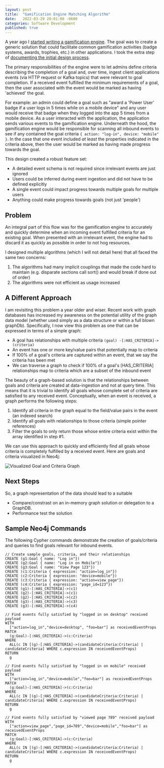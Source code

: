 ```yaml
---
layout: post
title:  "Gamification Engine Matching Algorithm"
date:   2022-03-29 20:01:00 -0600
categories: Software Development
published: true
---
```


A year ago I [started writing a gamification engine](https://github.com/jasonzissman/gamification-engine). The goal was to create a generic solution that could facilitate common gamification activities (badge systems, awards, trophies, etc.) in other applications. I took the extra step of [documenting the initial design process](https://jasonzissman.medium.com/designing-a-scalable-gamification-system-part-1-183b12de59f7).

The primary responsibilities of the engine were to let admins define criteria describing the completion of a goal and, over time, ingest client applications events (via HTTP request or Kafka topics) that were relevant to goal completion. If a received event fulfilled the minimum requirements of a goal, then the user associated with the event would be marked as having 'achieved' the goal.

For example: an admin could define a goal such as "award a 'Power User' badge if a user logs in 5 times while on a mobile device" and any user would receive that badge when they logged into the app 5 times from a mobile device. As a user interacted with the application, the application sends various events to the gamification engine.  Underneath the hood, the gamification engine would be responsible for scanning all inbound events to see if any contained the goal criteria `{ action: "log-in", device: "mobile" }`. In the case that one event included *at least* the properties indicated in the criteria above, then the user would be marked as having made progress towards the goal.

This design created a robust feature set:
- A detailed event schema is not required since irrelevant events are just ignored
- Users could be inferred during event ingestion and did not have to be defined explicitly
- A single event could impact progress towards multiple goals for multiple users
- Anything could make progress towards goals (not just 'people')

## Problem

An integral part of this flow was for the gamification engine to accurately and quickly determine when an incoming event fulfilled criteria for an existing goal. When presented with an irrelevant event, the engine had to discard it as quickly as possible in order to not hog resources. 

I designed multiple algorithms (which I will not detail here) that all faced the same two concerns:

1. The algorithms had many implicit couplings that made the code hard to maintain (e.g. disparate sections call sort() and would break if done out of order)
2. The algorithms were not efficient as usage increased

## A Different Approach

I am revisiting this problem a year older and wiser. Recent work with graph databases has increased my awareness on the potential utility of the graph data model (whether used simply as a data structure or within a full blown graphDb). Specifically, I now view this problem as one that can be expressed in terms of a simple graph:

- A goal has relationships with multiple criteria `(goal) -[:HAS_CRITERIA]-> (criteria)`
- An event has one or more key/value pairs that potentially map to criteria
- If 100% of a goal's criteria are captured within an event, that we say the criteria has been met
- We can traverse a graph to check if 100% of a goal's [HAS_CRITERIA] relationships map to criteria which are a subset of the inbound event

The beauty of a graph-based solution is that the relationships between goals and criteria are created at data-ingestion and not at query time. This means that it is trivial to identify all goals whose complete set of criteria are satisfied to any received event. Conceptually, when an event is received, a graph performs the following steps:

1. Identify all criteria in the graph equal to the field/value pairs in the event (an indexed search)
2. Identify all goals with relationships to those criteria (simple pointer references)
3. Filter the goals to only return those whose entire criteria exist within the array identified in step #1.

We can use this approach to quickly and efficiently find all goals whose criteria is completely fulfilled by a received event. Here are goals and criteria visualized in Neo4j:

![Visualized Goal and Criteria Graph](/assets/images/2019-11-24/graph.png)

## Next Steps

So, a graph representation of the data should lead to a suitable 

- Compare/constrast on an in-memory graph solution or delegation to a GraphDB.
- Performance test the solution

## Sample Neo4j Commands

The following Cypher commands demonstrate the creation of goals/criteria and queries to find goals relevant for inbound events.

```cypher
// Create sample goals, criteria, and their relationships
CREATE (g1:Goal { name: "Log in"})
CREATE (g2:Goal { name: "Log in on Mobile"})
CREATE (g3:Goal { name: "View Page 123"})
CREATE (c1:Criteria { expression: "action=log_in"})
CREATE (c2:Criteria { expression: "device=mobile"})
CREATE (c3:Criteria { expression: "action=view_page"})
CREATE (c4:Criteria { expression: "page_id=123"})
CREATE (g1)-[:HAS_CRITERIA]->(c1)
CREATE (g2)-[:HAS_CRITERIA]->(c1)
CREATE (g2)-[:HAS_CRITERIA]->(c2)
CREATE (g3)-[:HAS_CRITERIA]->(c3)
CREATE (g3)-[:HAS_CRITERIA]->(c4)

// Find events fully satisfied by "logged in on desktop" received payload
WITH
  ["action=log_in","device=desktop", "foo=bar"] as receivedEventProps
MATCH
  (g:Goal)-[:HAS_CRITERIA]->(c:Criteria)
WHERE
  ALL(c IN [(g)-[:HAS_CRITERIA]->(candidateCriteria:Criteria) | candidateCriteria] WHERE c.expression IN receivedEventProps)
RETURN
  g

// Find events fully satisfied by "logged in on mobile" received payload
WITH
  ["action=log_in","device=mobile","foo=bar"] as receivedEventProps
MATCH
  (g:Goal)-[:HAS_CRITERIA]->(c:Criteria)
WHERE
  ALL(c IN [(g)-[:HAS_CRITERIA]->(candidateCriteria:Criteria) | candidateCriteria] WHERE c.expression IN receivedEventProps)
RETURN
  g

// Find events fully satisfied by "viewed page 789" received payload
WITH
  ["action=view_page","page_id=789","device=mobile","foo=bar"] as receivedEventProps
MATCH
  (g:Goal)-[:HAS_CRITERIA]->(c:Criteria)
WHERE
  ALL(c IN [(g)-[:HAS_CRITERIA]->(candidateCriteria:Criteria) | candidateCriteria] WHERE c.expression IN receivedEventProps)
RETURN
  g
```